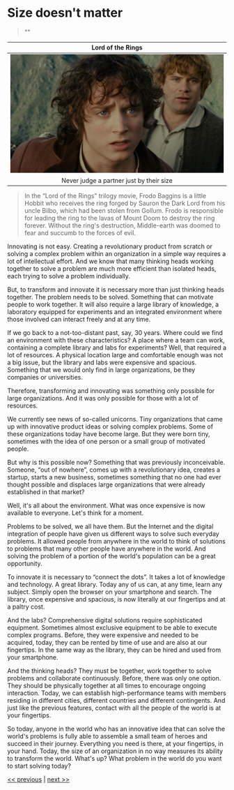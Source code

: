# Size doesn't matter

>""

| Lord of the Rings |
| :---: |
|![](../../images/size_doesnt_matter.png)|
|Never judge a partner just by their size|

>In the “Lord of the Rings” trilogy movie, Frodo Baggins is a little Hobbit who receives the ring forged by Sauron the Dark Lord from his uncle Bilbo, which had been stolen from Gollum. Frodo is responsible for leading the ring to the lavas of Mount Doom to destroy the ring forever. Without the ring's destruction, Middle-earth was doomed to fear and succumb to the forces of evil.

Innovating is not easy. Creating a revolutionary product from scratch or solving a complex problem within an organization in a simple way requires a lot of intellectual effort. And we know that many thinking heads working together to solve a problem are much more efficient than isolated heads, each trying to solve a problem individually.

But, to transform and innovate it is necessary more than just thinking heads together. The problem needs to be solved. Something that can motivate people to work together. It will also require a large library of knowledge, a laboratory equipped for experiments and an integrated environment where those involved can interact freely and at any time.

If we go back to a not-too-distant past, say, 30 years. Where could we find an environment with these characteristics? A place where a team can work, containing a complete library and labs for experiments? Well, that required a lot of resources. A physical location large and comfortable enough was not a big issue, but the library and labs were expensive and spacious. Something that we would only find in large organizations, be they companies or universities.

Therefore, transforming and innovating was something only possible for large organizations. And it was only possible for those with a lot of resources.

We currently see news of so-called unicorns. Tiny organizations that came up with innovative product ideas or solving complex problems. Some of these organizations today have become large. But they were born tiny, sometimes with the idea of ​​one person or a small group of motivated people.

But why is this possible now? Something that was previously inconceivable. Someone, “out of nowhere”, comes up with a revolutionary idea, creates a startup, starts a new business, sometimes something that no one had ever thought possible and displaces large organizations that were already established in that market?

Well, it's all about the environment. What was once expensive is now available to everyone. Let's think for a moment.

Problems to be solved, we all have them. But the Internet and the digital integration of people have given us different ways to solve such everyday problems. It allowed people from anywhere in the world to think of solutions to problems that many other people have anywhere in the world. And solving the problem of a portion of the world's population can be a great opportunity.

To innovate it is necessary to “connect the dots”. It takes a lot of knowledge and technology. A great library. Today any of us can, at any time, learn any subject. Simply open the browser on your smartphone and search. The library, once expensive and spacious, is now literally at our fingertips and at a paltry cost.

And the labs? Comprehensive digital solutions require sophisticated equipment. Sometimes almost exclusive equipment to be able to execute complex programs. Before, they were expensive and needed to be acquired, today, they can be rented by time of use and are also at our fingertips. In the same way as the library, they can be hired and used from your smartphone.

And the thinking heads? They must be together, work together to solve problems and collaborate continuously. Before, there was only one option. They should be physically together at all times to encourage ongoing interaction. Today, we can establish high-performance teams with members residing in different cities, different countries and different contingents. And just like the previous features, contact with all the people of the world is at your fingertips.

So today, anyone in the world who has an innovative idea that can solve the world's problems is fully able to assemble a small team of heroes and succeed in their journey. Everything you need is there, at your fingertips, in your hand. Today, the size of an organization in no way measures its ability to transform the world. What's up? What problem in the world do you want to start solving today?

[<< previous](4-curating_the_ecosystem.md) | [next >>](6-watch_out_for_the_sharks.md)


